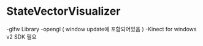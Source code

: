 # StateVectorVisualizer

-glfw Library
-opengl ( window update에 포함되어있음 )
-Kinect for windows v2 SDK 필요

